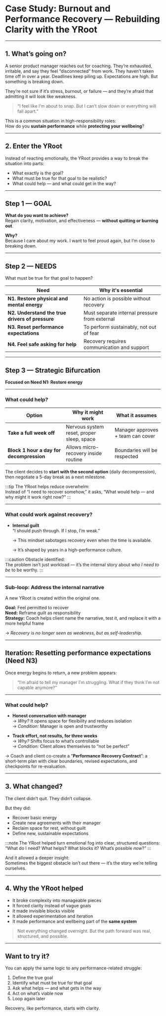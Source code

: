 # Case Study: Burnout and Performance Recovery — Rebuilding Clarity with the YRoot

---

## 1. What’s going on?

A senior product manager reaches out for coaching. They’re exhausted, irritable, and say they feel “disconnected” from work. They haven’t taken time off in over a year. Deadlines keep piling up. Expectations are high. But something is breaking down.

They’re not sure if it’s stress, burnout, or failure — and they’re afraid that admitting it will look like weakness.

> “I feel like I’m about to snap. But I can’t slow down or everything will fall apart.”

This is a common situation in high-responsibility roles:  
How do you **sustain performance** while **protecting your wellbeing**?

---

## 2. Enter the YRoot

Instead of reacting emotionally, the YRoot provides a way to break the situation into parts:

- What exactly is the goal?  
- What must be true for that goal to be realistic?  
- What could help — and what could get in the way?

---

## Step 1 — GOAL

**What do you want to achieve?**  
Regain clarity, motivation, and effectiveness — **without quitting or burning out**.

**Why?**  
Because I care about my work. I want to feel proud again, but I’m close to breaking down.

---

## Step 2 — NEEDS

What must be true for that goal to happen?

| Need | Why it's essential |
|------|---------------------|
| **N1. Restore physical and mental energy** | No action is possible without recovery |
| **N2. Understand the true drivers of pressure** | Must separate internal pressure from external |
| **N3. Reset performance expectations** | To perform sustainably, not out of fear |
| **N4. Feel safe asking for help** | Recovery requires communication and support |

---

## Step 3 — Strategic Bifurcation  
**Focused on Need N1: Restore energy**

---

### What could help?

| Option | Why it might work | What it assumes |
|--------|-------------------|------------------|
| **Take a full week off** | Nervous system reset, proper sleep, space | Manager approves + team can cover |
| **Block 1 hour a day for decompression** | Allows micro-recovery inside routine | Boundaries will be respected |

The client decides to **start with the second option** (daily decompression), then negotiate a 5-day break as a next milestone.

:::tip
The YRoot helps reduce overwhelm:  
Instead of “I need to recover somehow,” it asks, “What would help — and why might it work right now?”
:::

---

### What could work against recovery?

- **Internal guilt**  
  “I should push through. If I stop, I’m weak.”

  → This mindset sabotages recovery even when the time is available.

  → It’s shaped by years in a high-performance culture.

:::caution
Obstacle identified:  
The problem isn’t just workload — it’s the internal story about *who I need to be* to be worthy.
:::

---

### Sub-loop: Address the internal narrative

A new YRoot is created within the original one.

**Goal:** Feel permitted to recover  
**Need:** Reframe guilt as responsibility  
**Strategy:** Coach helps client name the narrative, test it, and replace it with a more helpful frame

→ *Recovery is no longer seen as weakness, but as self-leadership.*

---

## Iteration: Resetting performance expectations (Need N3)

Once energy begins to return, a new problem appears:

> “I’m afraid to tell my manager I’m struggling. What if they think I’m not capable anymore?”

---

### What could help?

- **Honest conversation with manager**  
  → *Why?* It opens space for flexibility and reduces isolation  
  → *Condition:* Manager is open and trustworthy

- **Track effort, not results, for three weeks**  
  → *Why?* Shifts focus to what’s controllable  
  → *Condition:* Client allows themselves to “not be perfect”

→ Coach and client co-create a “**Performance Recovery Contract**”: a short-term plan with clear boundaries, revised expectations, and checkpoints for re-evaluation.

---

## 3. What changed?

The client didn’t quit. They didn’t collapse.

But they did:

- Recover basic energy
- Create new agreements with their manager
- Reclaim space for rest, without guilt
- Define new, sustainable expectations

:::note
The YRoot helped turn emotional fog into clear, structured questions:  
“What do I need? What helps? What blocks it? What’s possible *now*?”
:::

And it allowed a deeper insight:  
Sometimes the biggest obstacle isn’t out there — it’s the story we’re telling ourselves.

---

## 4. Why the YRoot helped

- It broke complexity into manageable pieces  
- It forced clarity instead of vague goals  
- It made invisible blocks visible  
- It allowed experimentation and iteration  
- It made performance and wellbeing part of the **same system**

> Not everything changed overnight. But the path forward was real, structured, and possible.

---

## Want to try it?

You can apply the same logic to any performance-related struggle:

1. Define the true goal  
2. Identify what must be true for that goal  
3. Ask what helps — and what gets in the way  
4. Act on what’s viable now  
5. Loop again later

Recovery, like performance, starts with clarity.
